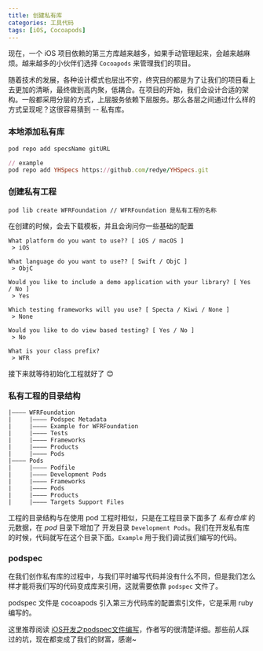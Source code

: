 ```yaml
---
title: 创建私有库
categories: 工具代码
tags: [iOS, Cocoapods]
---
```


现在，一个 iOS 项目依赖的第三方库越来越多，如果手动管理起来，会越来越麻烦。越来越多的小伙伴们选择 `Cocoapods` 来管理我们的项目。

随着技术的发展，各种设计模式也层出不穷，终究目的都是为了让我们的项目看上去更加的清晰，最终做到高内聚，低耦合。在项目的开始，我们会设计合适的架构。一般都采用分层的方式，上层服务依赖下层服务。那么各层之间通过什么样的方式呈现呢？这很容易猜到 -- 私有库。

<!-- more -->

### 本地添加私有库
```ruby
pod repo add specsName gitURL

// example
pod repo add YHSpecs https://github.com/redye/YHSpecs.git
```

### 创建私有工程
```
pod lib create WFRFoundation // WFRFoundation 是私有工程的名称
```
在创建的时候，会去下载模板，并且会询问你一些基础的配置

```
What platform do you want to use?? [ iOS / macOS ]
 > iOS

What language do you want to use?? [ Swift / ObjC ]
 > ObjC

Would you like to include a demo application with your library? [ Yes / No ]
 > Yes

Which testing frameworks will you use? [ Specta / Kiwi / None ]
 > None

Would you like to do view based testing? [ Yes / No ]
 > No  

What is your class prefix?
 > WFR

```
接下来就等待初始化工程就好了 😊

### 私有工程的目录结构
```
|———— WFRFoundation
| 	  |———— Podspec Metadata
| 	  |———— Example for WFRFoundation
| 	  |———— Tests
| 	  |———— Frameworks
| 	  |———— Products
| 	  |———— Pods
|———— Pods
| 	  |———— Podfile
| 	  |———— Development Pods
| 	  |———— Frameworks
| 	  |———— Pods
| 	  |———— Products
| 	  |———— Targets Support Files
```
工程的目录结构与在使用 pod 工程时相似，只是在工程目录下面多了 *私有仓库* 的元数据，在 *pod* 目录下增加了 开发目录 `Development Pods`。我们在开发私有库的时候，代码就写在这个目录下面。`Example` 用于我们调试我们编写的代码。

### podspec 
在我们创作私有库的过程中，与我们平时编写代码并没有什么不同，但是我们怎么样才能将我们写的代码变成库来引用，这就需要依靠 `podspec` 文件了。

podspec 文件是 cocoapods 引入第三方代码库的配置索引文件，它是采用 ruby 编写的。

这里推荐阅读 [iOS开发之podspec文件编写](http://mo.rakuyo.cn/2018/04/23/48-iOS%E5%BC%80%E5%8F%91%E4%B9%8Bpodspec%E6%96%87%E4%BB%B6%E7%BC%96%E5%86%99/)，作者写的很清楚详细。那些前人踩过的坑，现在都变成了我们的财富，感谢~